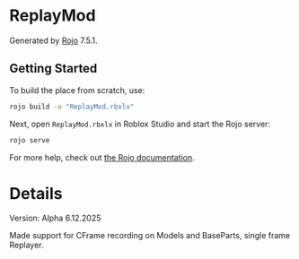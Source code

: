 # ReplayMod
Generated by [Rojo](https://github.com/rojo-rbx/rojo) 7.5.1.

## Getting Started
To build the place from scratch, use:

```bash
rojo build -o "ReplayMod.rbxlx"
```

Next, open `ReplayMod.rbxlx` in Roblox Studio and start the Rojo server:

```bash
rojo serve
```

For more help, check out [the Rojo documentation](https://rojo.space/docs).

# Details
Version: Alpha 6.12.2025

Made support for CFrame recording on Models and BaseParts, single frame Replayer.

